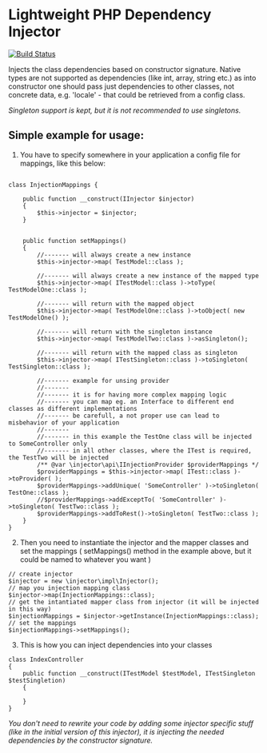 Lightweight PHP Dependency Injector
=======================

[![Build Status](https://travis-ci.com/jankovacs/injector.svg?branch=master)](https://travis-ci.com/jankovacs/injector)

Injects the class dependencies based on constructor signature.
Native types are not supported as dependencies (like int, array, string etc.) as into constructor one should pass just dependencies to other classes, not concrete data, e.g. 'locale' - that could be retrieved from a config class.

_Singleton support is kept, but it is not recommended to use singletons._

Simple example for usage:
------------------------

1) You have to specify somewhere in your application a config file for mappings, like this below:

```

class InjectionMappings {

    public function __construct(IInjector $injector)
    {
        $this->injector = $injector;
    }


    public function setMappings()
    {
        //------- will always create a new instance
        $this->injector->map( TestModel::class );
        
        //------- will always create a new instance of the mapped type
        $this->injector->map( ITestModel::class )->toType( TestModelOne::class );
        
        //------- will return with the mapped object
        $this->injector->map( TestModelOne::class )->toObject( new TestModelOne() );
        
        //------- will return with the singleton instance
        $this->injector->map( TestModelTwo::class )->asSingleton();
        
        //------- will return with the mapped class as singleton
        $this->injector->map( ITestSingleton::class )->toSingleton( TestSingleton::class );
        
        //------- example for unsing provider
        //------- 
        //------- it is for having more complex mapping logic
        //------- you can map eg. an Interface to different end classes as different implementations
        //------- be carefull, a not proper use can lead to misbehavior of your application
        //------- 
        //------- in this example the TestOne class will be injected to SomeController only
        //------- in all other classes, where the ITest is required, the TestTwo will be injected
        /** @var \injector\api\IInjectionProvider $providerMappings */
        $providerMappings = $this->injector->map( ITest::class )->toProvider( );
        $providerMappings->addUnique( 'SomeController' )->toSingleton( TestOne::class );
        //$providerMappings->addExceptTo( 'SomeController' )->toSingleton( TestTwo::class );
        $providerMappings->addToRest()->toSingleton( TestTwo::class );
    }
}

```

2) Then you need to instantiate the injector and the mapper classes and set the mappings ( setMappings() method in the example above, but it could be named to whatever you want )
```
// create injector
$injector = new \injector\impl\Injector();
// map you injection mapping class
$injector->map(InjectionMappings::class);
// get the intantiated mapper class from injector (it will be injected in this way)
$injectionMappings = $injector->getInstance(InjectionMappings::class);
// set the mappings
$injectionMappings->setMappings();
```

3) This is how you can inject dependencies into your classes
```
class IndexController
{
    public function __construct(ITestModel $testModel, ITestSingleton $testSingletion) 
    {
    
    }
}
```

_You don't need to rewrite your code by adding some injector specific stuff (like in the initial version of this injector), it is injecting the needed dependencies by the constructor signature._
